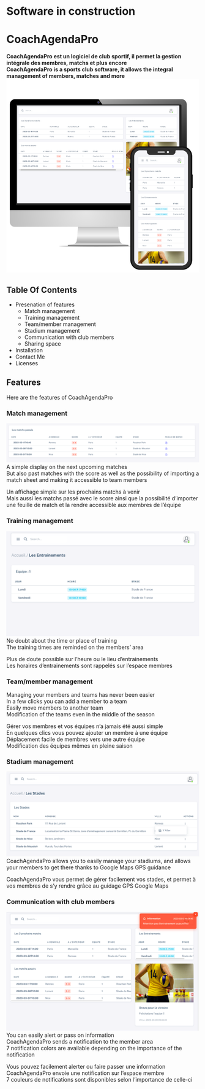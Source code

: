 # Software in construction
# CoachAgendaPro
**CoachAgendaPro est un logiciel de club sportif, il permet la gestion intégrale des membres, matchs et plus encore**  
**CoachAgendaPro is a sports club software, it allows the integral management of members, matches and more**
![](https://raw.githubusercontent.com/ludovic-ggn/CoachAgendaPro/main/Project%20Picture/Ordi%20%2B%20Tel.png)
## Table Of Contents
 - Presenation of features
   - Match management
   - Training management
   - Team/member management
   - Stadium management
   - Communication with club members
   - Sharing space
 - Installation
 - Contact Me
 - Licenses

## Features
Here are the features of CoachAgendaPro
### Match management
![](https://raw.githubusercontent.com/ludovic-ggn/CoachAgendaPro/main/Project%20Picture/matchs%20passe.PNG)
A simple display on the next upcoming matches  
But also past matches with the score as well as the possibility of importing a match sheet and making 
it accessible to team members  
  
Un affichage simple sur les prochains matchs à venir  
Mais aussi les matchs passé avec le score ainsi que la possibilité d’importer une feuille de match et la 
rendre accessible aux membres de l’équipe  
### Training management
![](https://raw.githubusercontent.com/ludovic-ggn/CoachAgendaPro/main/Project%20Picture/entrainements.PNG)
No doubt about the time or place of training  
The training times are reminded on the members’ area  
  
Plus de doute possible sur l’heure ou le lieu d’entrainements  
Les horaires d’entrainements sont rappelés sur l’espace membres  
### Team/member management
Managing your members and teams has never been easier  
In a few clicks you can add a member to a team  
Easily move members to another team  
Modification of the teams even in the middle of the season  
  
Gérer vos membres et vos équipes n’a jamais été aussi simple  
En quelques clics vous pouvez ajouter un membre à une équipe  
Déplacement facile de membres vers une autre équipe  
Modification des équipes mêmes en pleine saison  
### Stadium management
![](https://raw.githubusercontent.com/ludovic-ggn/CoachAgendaPro/main/Project%20Picture/stades.PNG)
CoachAgendaPro allows you to easily manage your stadiums, and allows your members to get there 
thanks to Google Maps GPS guidance  
  
CoachAgendaPro vous permet de gérer facilement vos stades, et permet à vos membres de s’y 
rendre grâce au guidage GPS Google Maps  
### Communication with club members
![](https://raw.githubusercontent.com/ludovic-ggn/CoachAgendaPro/main/Project%20Picture/notif.PNG)
You can easily alert or pass on information  
CoachAgendaPro sends a notification to the member area  
7 notification colors are available depending on the importance of the notification  
  
Vous pouvez facilement alerter ou faire passer une information  
CoachAgendaPro envoie une notification sur l’espace membre  
7 couleurs de notifications sont disponibles selon l’importance de celle-ci  


